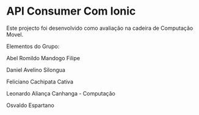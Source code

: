 # API Consumer Com Ionic

Este projecto foi desenvolvido como avaliação na cadeira de Computação Movel.

Elementos do Grupo:

Abel Romildo Mandogo Filipe

Daniel Avelino Silongua
 
Feliciano Cachipata Cativa

Leonardo Aliança Canhanga - Computação
 
Osvaldo Espartano
